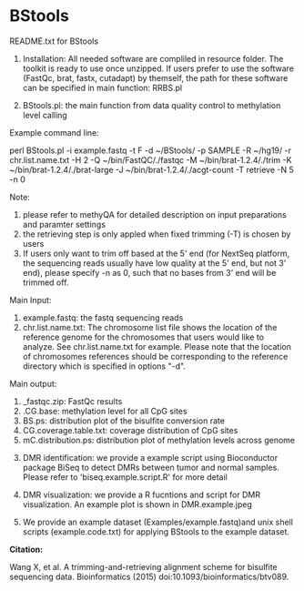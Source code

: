 # BStools
README.txt for BStools

1. Installation: All needed software are compliled in resource folder. The toolkit is ready to use once unzipped.
                 If users prefer to use the software (FastQc, brat, fastx, cutadapt) by themself, the path for these software can be specified in main function: RRBS.pl

2. BStools.pl: the main function from data quality control to methylation level calling

Example command line:

perl BStools.pl  -i example.fastq -t F -d ~/BStools/ -p SAMPLE -R ~/hg19/  -r chr.list.name.txt -H 2 -Q ~/bin/FastQC/./fastqc -M ~/bin/brat-1.2.4/./trim -K ~/bin/brat-1.2.4/./brat-large -J ~/bin/brat-1.2.4/./acgt-count -T retrieve -N 5 -n 0 

Note:
1) please refer to methyQA for detailed description on input preparations and paramter settings
2) the retrieving step is only appled when fixed trimming (-T) is chosen by users
3) If users only want to trim off based at the 5' end (for NextSeq platform, the sequencing reads usually have low quality at the 5' end, but not 3' end), please specify -n as 0, such that no bases from 3' end will be trimmed off.

Main Input:
1) example.fastq: the fastq sequencing reads 
2) chr.list.name.txt: The chromosome list file shows the location of the reference genome for the chromosomes that users would like to analyze. See chr.list.name.txt for example. Please note that the location of chromosomes references should be corresponding to the reference directory which is specified in options "-d".

Main output:	
1) _fastqc.zip: FastQc results
2) .CG.base: methylation level for all CpG sites
3) BS.ps: distribution plot of the bisulfite conversion rate
4) CG.coverage.table.txt: coverage distribution of CpG sites
5) mC.distribution.ps:  distribution plot of methylation levels across genome


3. DMR identification: we provide a example script using Bioconductor package BiSeq to detect DMRs between tumor and normal samples. Please refer to 'biseq.example.script.R' for more detail

4. DMR visualization: we provide a R fucntions and script for DMR visualization. An example plot is shown in DMR.example.jpeg

5. We provide an example dataset (Examples/example.fastq)and unix shell scripts (example.code.txt) for applying BStools to the example dataset.




**Citation:**

Wang X, et al. A trimming-and-retrieving alignment scheme for bisulfite sequencing data. Bioinformatics (2015) doi:10.1093/bioinformatics/btv089. 

